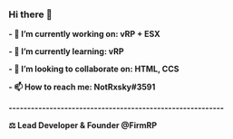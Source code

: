 ### Hi there 👋

**- 🔭 I’m currently working on: vRP + ESX**

**- 🌱 I’m currently learning: vRP**

**- 👯 I’m looking to collaborate on: HTML, CCS**

**- 📫 How to reach me: NotRxsky#3591**

**----------------------------------------------------------**

**⚖️ Lead Developer & Founder @FirmRP**
